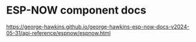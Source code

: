 ESP-NOW component docs
======================

<https://george-hawkins.github.io/george-hawkins-esp-now-docs-v2024-05-31/api-reference/espnow/espnow.html>

